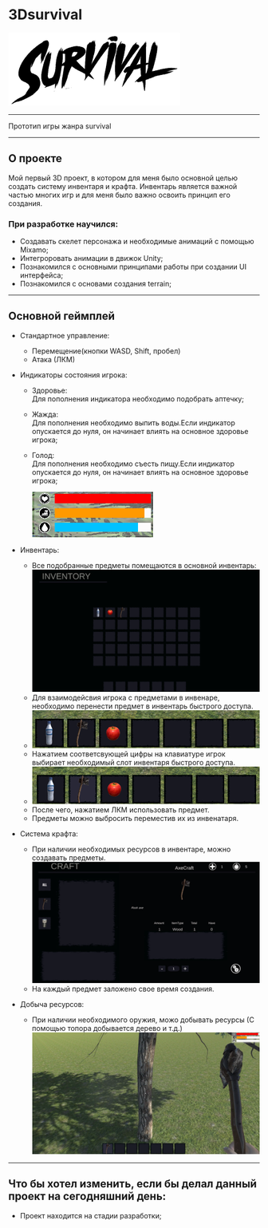 # 3Dsurvival
![attack](ReadmeFiles/Picture/Survival.png)

___
Прототип игры жанра survival
___

## О проекте 

Мой первый 3D проект, в котором для меня было основной целью создать систему инвентаря и крафта.
Инвентарь является важной частью многих игр и для меня было важно освоить принцип его создания.



### При разработке научился: 
+ Создавать скелет персонажа и необходимые анимаций с помощью Mixamo;
+ Интегроровать анимации в движок Unity;
+ Познакомился с основными принципами работы при создании UI интерфейса;
+ Познакомился с основами создания terrain;

___

## Основной геймплей 

+ Cтандартное управление:
  + Перемещение(кнопки WASD, Shift, пробел)
  + Атака (ЛКМ)

+ Индикаторы состояния игрока: 
  + Здоровье:  
  Для пополнения индикатора необходимо подобрать аптечку;

  + Жажда:  
  Для пополнения необходимо выпить воды.Если индикатор опускается до нуля, он начинает влиять на основное здоровье игрока;

  + Голод:  
 Для пополнения необходимо съесть пищу.Если индикатор опускается до нуля, он начинает влиять на основное здоровье игрока;

     ![attack](ReadmeFiles/Picture/Health.png)

+ Инвентарь: 
  + Все подобранные предметы помещаются в основной инвентарь:  
  ![moving](ReadmeFiles/Picture/Inventory_1.png) 
  + Для взаимодейсвия игрока с предметами в инвенаре, необходимо перенести предмет в инвентарь быстрого доступа. 
  + ![moving](ReadmeFiles/Picture/Inventory_2.png) 
  + Нажатием соответсвующей цифры на клавиатуре игрок выбирает необходимый слот инвентаря быстрого доступа. 
  + ![moving](ReadmeFiles/Picture/Inventory_3.png)  
  + После чего, нажатием ЛКМ использовать предмет.
  + Предметы можно выбросить переместив их из инвенатаря.

+ Система крафта: 
  + При наличии необходимых ресурсов в инвентаре, можно создавать предметы. 
  ![moving](ReadmeFiles/Picture/Craft.png) 
  + На каждый предмет заложено свое время создания. 


+ Добыча ресурсов: 
  + При наличии необходимого оружия, можо добывать ресурсы (С помощью топора добывается дерево и т.д.)
  ![moving](ReadmeFiles/Picture/axe.png) 
   

  
  


___


## Что бы хотел изменить, если бы делал данный проект на сегодняшний день:

+ Проект находится на стадии разработки;